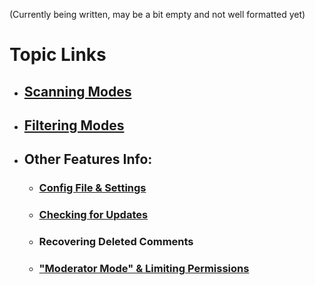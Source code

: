 (Currently being written, may be a bit empty and not well formatted yet)

# Topic Links
* ## [Scanning Modes](https://github.com/ThioJoe/YT-Spammer-Purge/wiki/Scanning-Modes)
* ## [Filtering Modes](https://github.com/ThioJoe/YT-Spammer-Purge/wiki/Filtering-Modes)
* ## Other Features Info:
  * ### [Config File & Settings](https://github.com/ThioJoe/YT-Spammer-Purge/wiki/Config-File-Settings)
  * ### [Checking for Updates](https://github.com/ThioJoe/YT-Spammer-Purge/wiki/Checking-For-Updates)
  * ### Recovering Deleted Comments
  * ### ["Moderator Mode" & Limiting Permissions](https://github.com/ThioJoe/YT-Spammer-Purge/wiki/Moderator-Mode-&-Limiting-Permissions)